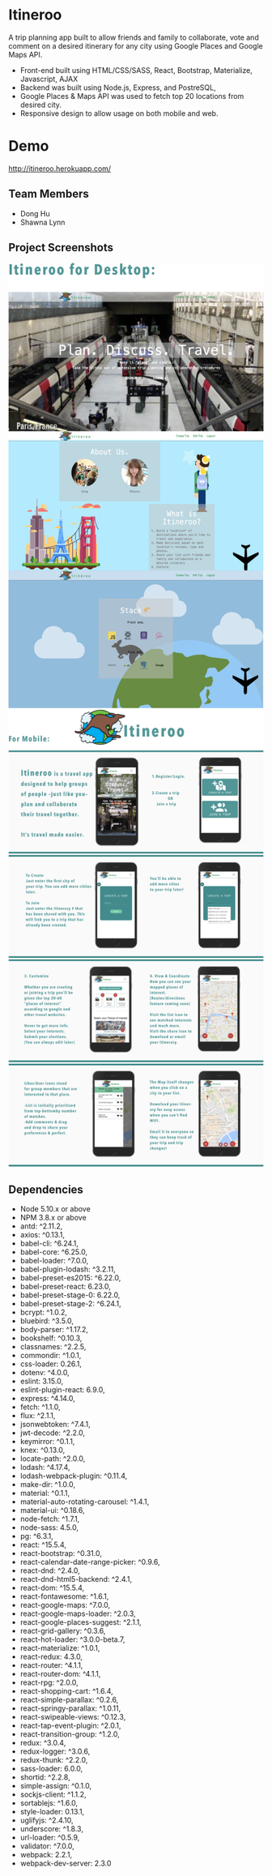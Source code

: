 # Itineroo

A trip planning app built to allow friends and family to collaborate, vote and comment on a desired itinerary for any city using Google Places and Google Maps API.

* Front-end built using HTML/CSS/SASS, React, Bootstrap, Materialize, Javascript, AJAX
* Backend was built using Node.js, Express, and PostreSQL,
* Google Places & Maps API was used to fetch top 20 locations from desired city.
* Responsive design to allow usage on both mobile and web.

# Demo
http://itineroo.herokuapp.com/

## Team Members
* Dong Hu
* Shawna Lynn

## Project Screenshots
![](./assets/itineroo-overview-desktop-frontpage.jpg)
![](./assets/itineroo-overview-mobile-1.jpg)
![](./assets/itineroo-overview-mobile-2.jpg)
![](./assets/itineroo-overview-mobile-3.jpg)
![](./assets/itineroo-overview-mobile-4.jpg)

## Dependencies

* Node 5.10.x or above
* NPM 3.8.x or above
* antd: ^2.11.2,
* axios: ^0.13.1,
* babel-cli: ^6.24.1,
* babel-core: ^6.25.0,
* babel-loader: ^7.0.0,
* babel-plugin-lodash: ^3.2.11,
* babel-preset-es2015: ^6.22.0,
* babel-preset-react: 6.23.0,
* babel-preset-stage-0: 6.22.0,
* babel-preset-stage-2: ^6.24.1,
* bcrypt: ^1.0.2,
* bluebird: ^3.5.0,
* body-parser: ^1.17.2,
* bookshelf: ^0.10.3,
* classnames: ^2.2.5,
* commondir: ^1.0.1,
* css-loader: 0.26.1,
* dotenv: ^4.0.0,
* eslint: 3.15.0,
* eslint-plugin-react: 6.9.0,
* express: ^4.14.0,
* fetch: ^1.1.0,
* flux: ^2.1.1,
* jsonwebtoken: ^7.4.1,
* jwt-decode: ^2.2.0,
* keymirror: ^0.1.1,
* knex: ^0.13.0,
* locate-path: ^2.0.0,
* lodash: ^4.17.4,
* lodash-webpack-plugin: ^0.11.4,
* make-dir: ^1.0.0,
* material: ^0.1.1,
* material-auto-rotating-carousel: ^1.4.1,
* material-ui: ^0.18.6,
* node-fetch: ^1.7.1,
* node-sass: 4.5.0,
* pg: ^6.3.1,
* react: ^15.5.4,
* react-bootstrap: ^0.31.0,
* react-calendar-date-range-picker: ^0.9.6,
* react-dnd: ^2.4.0,
* react-dnd-html5-backend: ^2.4.1,
* react-dom: ^15.5.4,
* react-fontawesome: ^1.6.1,
* react-google-maps: ^7.0.0,
* react-google-maps-loader: ^2.0.3,
* react-google-places-suggest: ^2.1.1,
* react-grid-gallery: ^0.3.6,
* react-hot-loader: ^3.0.0-beta.7,
* react-materialize: ^1.0.1,
* react-redux: 4.3.0,
* react-router: ^4.1.1,
* react-router-dom: ^4.1.1,
* react-rpg: ^2.0.0,
* react-shopping-cart: ^1.6.4,
* react-simple-parallax: ^0.2.6,
* react-springy-parallax: ^1.0.11,
* react-swipeable-views: ^0.12.3,
* react-tap-event-plugin: ^2.0.1,
* react-transition-group: ^1.2.0,
* redux: ^3.0.4,
* redux-logger: ^3.0.6,
* redux-thunk: ^2.2.0,
* sass-loader: 6.0.0,
* shortid: ^2.2.8,
* simple-assign: ^0.1.0,
* sockjs-client: ^1.1.2,
* sortablejs: ^1.6.0,
* style-loader: 0.13.1,
* uglifyjs: ^2.4.10,
* underscore: ^1.8.3,
* url-loader: ^0.5.9,
* validator: ^7.0.0,
* webpack: 2.2.1,
* webpack-dev-server: 2.3.0
